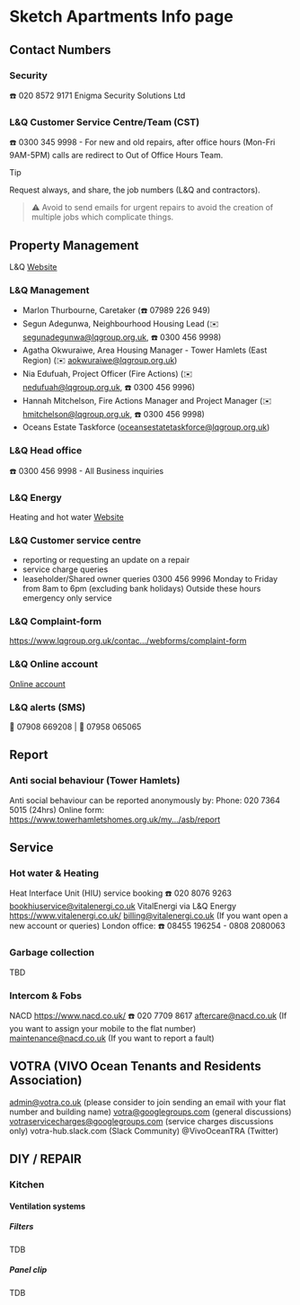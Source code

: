 # Sketch Apartments Info page
## Contact Numbers
### Security
☎️ 020 8572 9171 Enigma Security Solutions Ltd 

### L&Q Customer Service Centre/Team (CST)
☎️ 0300 345 9998 - For new and old repairs, after office hours (Mon-Fri 9AM-5PM) calls are redirect to Out of Office Hours Team.

> [!TIP]
> Request always, and share, the job numbers (L&Q and contractors).

> ⚠️ Avoid to send emails for urgent repairs to avoid the creation of multiple jobs which complicate things.

## Property Management
L&Q [Website](https://www.lqgroup.org.uk)

### L&Q Management 
- Marlon Thurbourne, Caretaker (☎️ 07989 226 949)
- Segun Adegunwa, Neighbourhood Housing Lead (✉️ segunadegunwa@lqgroup.org.uk, ☎️ 0300 456 9998)
- Agatha Okwuraiwe, Area Housing Manager - Tower Hamlets (East Region) (✉️ aokwuraiwe@lqgroup.org.uk)
- Nia Edufuah, Project Officer (Fire Actions) (✉️ nedufuah@lqgroup.org.uk, ☎️ 0300 456 9996)
- Hannah Mitchelson, Fire Actions Manager and Project Manager (✉️ hmitchelson@lqgroup.org.uk, ☎️ 0300 456 9998)
- Oceans Estate Taskforce (oceansestatetaskforce@lqgroup.org.uk)

### L&Q Head office
☎️ 0300 456 9998 - All Business inquiries

### L&Q Energy
Heating and hot water
[Website](https://www.lqgroup.org.uk/landq-energy)

### L&Q Customer service centre
- reporting or requesting an update on a repair
- service charge queries
- leaseholder/Shared owner queries
0300 456 9996
Monday to Friday from 8am to 6pm (excluding bank holidays)
Outside these hours emergency only service

### L&Q Complaint-form
https://www.lqgroup.org.uk/contac.../webforms/complaint-form

### L&Q Online account
[Online account](https://www.lqgroup.org.uk/onlineaccount)

### L&Q alerts (SMS)
💬 07908 669208 | 💬 07958 065065

## Report

### Anti social behaviour (Tower Hamlets)
Anti social behaviour can be reported anonymously by:
Phone: 020 7364 5015 (24hrs)
Online form: https://www.towerhamletshomes.org.uk/my.../asb/report

## Service

### Hot water & Heating
Heat Interface Unit (HIU) service booking 
☎️ 020 8076 9263
bookhiuservice@vitalenergi.co.uk
VitalEnergi via L&Q Energy https://www.vitalenergi.co.uk/
billing@vitalenergi.co.uk (If you want open a new account or queries)
London office: ☎️ 08455 196254 - 0808 2080063

### Garbage collection
TBD

### Intercom & Fobs
NACD https://www.nacd.co.uk/
☎️ 020 7709 8617
aftercare@nacd.co.uk (If you want to assign your mobile to the flat number)
maintenance@nacd.co.uk (If you want to report a fault)

## VOTRA (VIVO Ocean Tenants and Residents Association)
admin@votra.co.uk (please consider to join sending an email with your flat number and building name)
votra@googlegroups.com (general discussions)
votraservicecharges@googlegroups.com (service charges discussions only)
votra-hub.slack.com (Slack Community)
@VivoOceanTRA (Twitter)

## DIY / REPAIR

### Kitchen
#### Ventilation systems
##### Filters
TDB
##### Panel clip
TDB
